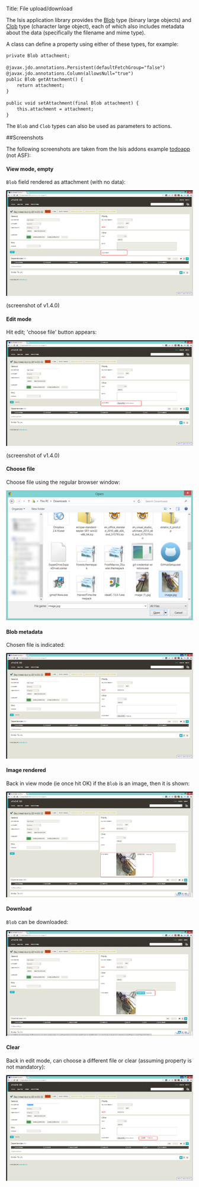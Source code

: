 Title: File upload/download

The Isis application library provides the [Blob](../../../reference/value-types.html) type (binary large objects) and 
[Clob](../../../reference/value-types.html) type (character large object), each of which also includes metadata about the data (specifically the filename and mime type).

A class can define a property using either of these types, for example:

    private Blob attachment;

    @javax.jdo.annotations.Persistent(defaultFetchGroup="false")
    @javax.jdo.annotations.Column(allowsNull="true")
    public Blob getAttachment() {
        return attachment;
    }

    public void setAttachment(final Blob attachment) {
        this.attachment = attachment;
    }

The `Blob` and `Clob` types can also be used as parameters to actions.
    
##Screenshots

The following screenshots are taken from the Isis addons example [todoapp](https://github.com/isisaddons/isis-app-todoapp) (not ASF):

#### View mode, empty

`Blob` field rendered as attachment (with no data):

<a href="images/file-upload-download/010-attachment-field.png"><img src="images/file-upload-download/010-attachment-field-940.png"/></a>

(screenshot of v1.4.0)

#### Edit mode

Hit edit; 'choose file' button appears:

<a href="images/file-upload-download/020-edit-choose-file.png"><img src="images/file-upload-download/020-edit-choose-file-940.png"/></a>

(screenshot of v1.4.0)

#### Choose file

Choose file using the regular browser window:

<a href="images/file-upload-download/030-choose-file-using-browser.png"><img src="images/file-upload-download/030-choose-file-using-browser-520.png"/></a>

#### Blob metadata

Chosen file is indicated:

<a href="images/file-upload-download/040-edit-chosen-file-indicated.png"><img src="images/file-upload-download/040-edit-chosen-file-indicated-940.png"/></a>

#### Image rendered

Back in view mode (ie once hit OK) if the `Blob` is an image, then it is shown:

<a href="images/file-upload-download/050-ok-if-image-then-rendered.png"><img src="images/file-upload-download/050-ok-if-image-then-rendered-940.png"/></a>

#### Download

`Blob` can be downloaded:

<a href="images/file-upload-download/060-download.png"><img src="images/file-upload-download/060-download-940.png"/></a>

#### Clear

Back in edit mode, can choose a different file or clear (assuming property is not mandatory):

<a href="images/file-upload-download/070-edit-clear.png"><img src="images/file-upload-download/070-edit-clear-940.png"/></a>

